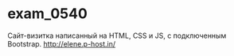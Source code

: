 # exam_0540
Сайт-визитка написанный на HTML, CSS и JS, с подключенным Bootstrap.
http://elene.p-host.in/
